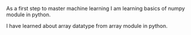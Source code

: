 As a first step to master machine learning I am learning basics of numpy  module in python.

I have learned about array datatype from array module in python.

